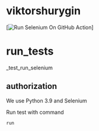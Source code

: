 # viktorshurygin
[![Run Selenium On GitHub Action]([(https://github.com/berpress/delete_tests/actions/workflows/Selenium-Action_Template.yaml/badge.svg)](https://github.com/Vskliff/viktorshurygin/blob/main/test_site1.py)](https://github.com/Vskliff/viktorshurygin/blob/main/.github/workflows/selenium_action.yml))]
# run_tests
_test_run_selenium


## authorization

We use Python 3.9 and Selenium 

Run test with command 

```python
run
```
